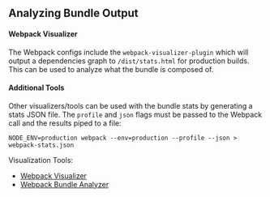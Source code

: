 ## Analyzing Bundle Output

#### Webpack Visualizer
The Webpack configs include the `webpack-visualizer-plugin` which will output a
dependencies graph to `/dist/stats.html` for production builds. This can be used to
analyze what the bundle is composed of.

#### Additional Tools
Other visualizers/tools can be used with the bundle stats by generating a stats JSON
file. The `profile` and `json` flags must be passed to the Webpack call and the
results piped to a file:

`NODE_ENV=production webpack --env=production --profile --json > webpack-stats.json`

Visualization Tools:
- [Webpack Visualizer](https://chrisbateman.github.io/webpack-visualizer/)
- [Webpack Bundle Analyzer](webpack-bundle-analyzer)
